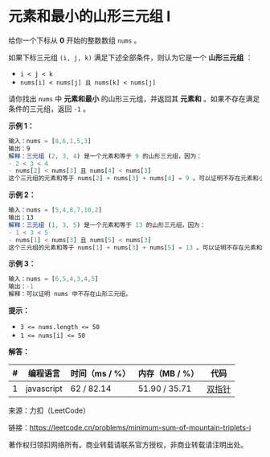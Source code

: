 # 元素和最小的山形三元组 I

给你一个下标从 **0** 开始的整数数组 `nums` 。

如果下标三元组 `(i, j, k)` 满足下述全部条件，则认为它是一个 **山形三元组** ：

- `i < j < k`
- `nums[i] < nums[j] 且 nums[k] < nums[j]`

请你找出 `nums` 中 **元素和最小** 的山形三元组，并返回其 **元素和** 。如果不存在满足条件的三元组，返回 `-1` 。

**示例 1：**

``` javascript
输入：nums = [8,6,1,5,3]
输出：9
解释：三元组 (2, 3, 4) 是一个元素和等于 9 的山形三元组，因为： 
- 2 < 3 < 4
- nums[2] < nums[3] 且 nums[4] < nums[3]
这个三元组的元素和等于 nums[2] + nums[3] + nums[4] = 9 。可以证明不存在元素和小于 9 的山形三元组。
```

**示例 2：**

``` javascript
输入：nums = [5,4,8,7,10,2]
输出：13
解释：三元组 (1, 3, 5) 是一个元素和等于 13 的山形三元组，因为： 
- 1 < 3 < 5 
- nums[1] < nums[3] 且 nums[5] < nums[3]
这个三元组的元素和等于 nums[1] + nums[3] + nums[5] = 13 。可以证明不存在元素和小于 13 的山形三元组。
```

**示例 3：**

``` javascript
输入：nums = [6,5,4,3,4,5]
输出：-1
解释：可以证明 nums 中不存在山形三元组。
```

**提示：**

- `3 <= nums.length <= 50`
- `1 <= nums[i] <= 50`

**解答：**

**#**|**编程语言**|**时间（ms / %）**|**内存（MB / %）**|**代码**
--|--|--|--|--
1|javascript|62 / 82.14|51.90 / 35.71|[双指针](./javascript/ac_v1.js)

来源：力扣（LeetCode）

链接：https://leetcode.cn/problems/minimum-sum-of-mountain-triplets-i

著作权归领扣网络所有。商业转载请联系官方授权，非商业转载请注明出处。
